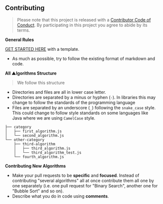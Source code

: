 ## Contributing

> Please note that this project is released with a [Contributor Code of Conduct](code-of-conduct.md). By participating in this project you agree to abide by its terms.

**General Rules**

[GET STARTED HERE](https://github.com/AllAlgorithms/algorithms/blob/master/.github/category-template/algorithm-template/readme.md) with a template.

<p id="general-rules"></p>

- As much as possible, try to follow the existing format of markdown and code.

**All ▲lgorithms Structure**

<p id="structure"></p>

> We follow this structure

- Directories and files are all in lower case letter.
- Directories are separated by a minus or hyphen (`-`). In libraries this may change to follow the standards of the programming language
- Files are separated by an underscore (`_`) following the `snake_case` style. This could change to follow style standards on some languages like Java where we are using `CamelCase` style.

```
├── category
│   ├── first_algorithm.js
│   └── second_algorithm.js
└── other-category
    ├── third-algorithm
    │   ├── third_algorithm.js
    │   └── third_algorithm_test.js
    └── fourth_algorithm.js
```

**Contributing New Algorithms**

<p id="new"></p>

- Make your pull requests to be **specific** and **focused**. Instead of contributing "several algorithms" all at once contribute them all one by one separately (i.e. one pull request for "Binary Search", another one
for "Bubble Sort" and so on).
- Describe what you do in code using **comments**.
